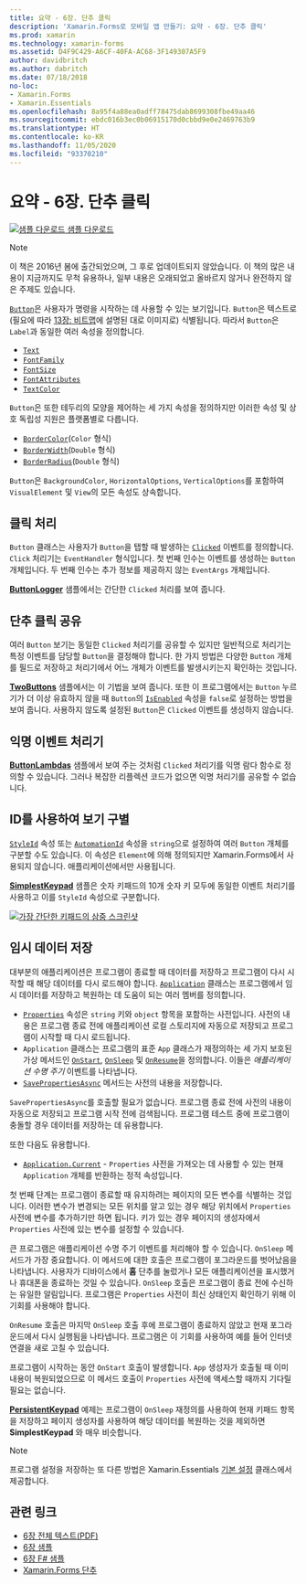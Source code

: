 ```yaml
---
title: 요약 - 6장. 단추 클릭
description: 'Xamarin.Forms로 모바일 앱 만들기: 요약 - 6장. 단추 클릭'
ms.prod: xamarin
ms.technology: xamarin-forms
ms.assetid: D4F9C429-A6CF-40FA-AC68-3F149307A5F9
author: davidbritch
ms.author: dabritch
ms.date: 07/18/2018
no-loc:
- Xamarin.Forms
- Xamarin.Essentials
ms.openlocfilehash: 8a95f4a88ea0adff78475dab8699308fbe49aa46
ms.sourcegitcommit: ebdc016b3ec0b06915170d0cbbd9e0e2469763b9
ms.translationtype: HT
ms.contentlocale: ko-KR
ms.lasthandoff: 11/05/2020
ms.locfileid: "93370210"
---
```

# <a name="summary-of-chapter-6-button-clicks"></a>요약 - 6장. 단추 클릭

[![샘플 다운로드](~/media/shared/download.png) 샘플 다운로드](https://github.com/xamarin/xamarin-forms-book-samples/tree/master/Chapter06)

> [!NOTE]
> 이 책은 2016년 봄에 출간되었으며, 그 후로 업데이트되지 않았습니다. 이 책의 많은 내용이 지금까지도 무척 유용하나, 일부 내용은 오래되었고 올바르지 않거나 완전하지 않은 주제도 있습니다.

[`Button`](xref:Xamarin.Forms.Button)은 사용자가 명령을 시작하는 데 사용할 수 있는 보기입니다. `Button`은 텍스트로(필요에 따라 [13장: 비트맵](chapter13.md)에 설명된 대로 이미지로) 식별됩니다. 따라서 `Button`은 `Label`과 동일한 여러 속성을 정의합니다.

- [`Text`](xref:Xamarin.Forms.Button.Text)
- [`FontFamily`](xref:Xamarin.Forms.Button.FontFamily)
- [`FontSize`](xref:Xamarin.Forms.Button.FontSize)
- [`FontAttributes`](xref:Xamarin.Forms.Button.FontAttributes)
- [`TextColor`](xref:Xamarin.Forms.Button.TextColor)

`Button`은 또한 테두리의 모양을 제어하는 세 가지 속성을 정의하지만 이러한 속성 및 상호 독립성 지원은 플랫폼별로 다릅니다.

- [`BorderColor`](xref:Xamarin.Forms.Button.BorderColor)(`Color` 형식)
- [`BorderWidth`](xref:Xamarin.Forms.Button.BorderWidth)(`Double` 형식)
- [`BorderRadius`](xref:Xamarin.Forms.Button.BorderRadius)(`Double` 형식)

`Button`은 `BackgroundColor`, `HorizontalOptions`, `VerticalOptions`를 포함하여 `VisualElement` 및 `View`의 모든 속성도 상속합니다.

## <a name="processing-the-click"></a>클릭 처리

`Button` 클래스는 사용자가 `Button`을 탭할 때 발생하는 [`Clicked`](xref:Xamarin.Forms.Button.Clicked) 이벤트를 정의합니다. `Click` 처리기는 `EventHandler` 형식입니다. 첫 번째 인수는 이벤트를 생성하는 `Button` 개체입니다. 두 번째 인수는 추가 정보를 제공하지 않는 `EventArgs` 개체입니다.

[**ButtonLogger**](https://github.com/xamarin/xamarin-forms-book-samples/tree/master/Chapter06/ButtonLogger) 샘플에서는 간단한 `Clicked` 처리를 보여 줍니다.

## <a name="sharing-button-clicks"></a>단추 클릭 공유

여러 `Button` 보기는 동일한 `Clicked` 처리기를 공유할 수 있지만 일반적으로 처리기는 특정 이벤트를 담당할 `Button`을 결정해야 합니다. 한 가지 방법은 다양한 `Button` 개체를 필드로 저장하고 처리기에서 어느 개체가 이벤트를 발생시키는지 확인하는 것입니다.

[**TwoButtons**](https://github.com/xamarin/xamarin-forms-book-samples/tree/master/Chapter06/TwoButtons) 샘플에서는 이 기법을 보여 줍니다. 또한 이 프로그램에서는 `Button` 누르기가 더 이상 유효하지 않을 때 `Button`의 [`IsEnabled`](xref:Xamarin.Forms.VisualElement.IsEnabled) 속성을 `false`로 설정하는 방법을 보여 줍니다. 사용하지 않도록 설정된 `Button`은 `Clicked` 이벤트를 생성하지 않습니다.

## <a name="anonymous-event-handlers"></a>익명 이벤트 처리기

[**ButtonLambdas**](https://github.com/xamarin/xamarin-forms-book-samples/tree/master/Chapter06/ButtonLambdas) 샘플에서 보여 주는 것처럼 `Clicked` 처리기를 익명 람다 함수로 정의할 수 있습니다. 그러나 복잡한 리플렉션 코드가 없으면 익명 처리기를 공유할 수 없습니다.

## <a name="distinguishing-views-with-ids"></a>ID를 사용하여 보기 구별

[`StyleId`](xref:Xamarin.Forms.Element.StyleId) 속성 또는 [`AutomationId`](xref:Xamarin.Forms.Element.AutomationId) 속성을 `string`으로 설정하여 여러 `Button` 개체를 구분할 수도 있습니다. 이 속성은 `Element`에 의해 정의되지만 Xamarin.Forms에서 사용되지 않습니다. 애플리케이션에서만 사용됩니다.

[**SimplestKeypad**](https://github.com/xamarin/xamarin-forms-book-samples/tree/master/Chapter06/SimplestKeypad) 샘플은 숫자 키패드의 10개 숫자 키 모두에 동일한 이벤트 처리기를 사용하고 이를 `StyleId` 속성으로 구분합니다.

[![가장 간단한 키패드의 삼중 스크린샷](images/ch06fg04-small.png "계산기")](images/ch06fg04-large.png#lightbox "계산기")

## <a name="saving-transient-data"></a>임시 데이터 저장

대부분의 애플리케이션은 프로그램이 종료할 때 데이터를 저장하고 프로그램이 다시 시작할 때 해당 데이터를 다시 로드해야 합니다. [`Application`](xref:Xamarin.Forms.Application) 클래스는 프로그램에서 임시 데이터를 저장하고 복원하는 데 도움이 되는 여러 멤버를 정의합니다.

- [`Properties`](xref:Xamarin.Forms.Application.Properties) 속성은 `string` 키와 `object` 항목을 포함하는 사전입니다. 사전의 내용은 프로그램 종료 전에 애플리케이션 로컬 스토리지에 자동으로 저장되고 프로그램이 시작할 때 다시 로드됩니다.
- `Application` 클래스는 프로그램의 표준 `App` 클래스가 재정의하는 세 가지 보호된 가상 메서드인 [`OnStart`](xref:Xamarin.Forms.Application.OnStart), [`OnSleep`](xref:Xamarin.Forms.Application.OnSleep) 및 [`OnResume`](xref:Xamarin.Forms.Application.OnResume)을 정의합니다. 이들은 *애플리케이션 수명 주기* 이벤트를 나타냅니다.
- [`SavePropertiesAsync`](xref:Xamarin.Forms.Application.SavePropertiesAsync) 메서드는 사전의 내용을 저장합니다.

`SavePropertiesAsync`를 호출할 필요가 없습니다. 프로그램 종료 전에 사전의 내용이 자동으로 저장되고 프로그램 시작 전에 검색됩니다. 프로그램 테스트 중에 프로그램이 충돌할 경우 데이터를 저장하는 데 유용합니다.

또한 다음도 유용합니다.

- [`Application.Current`](xref:Xamarin.Forms.Application.Current) - `Properties` 사전을 가져오는 데 사용할 수 있는 현재 `Application` 개체를 반환하는 정적 속성입니다.

첫 번째 단계는 프로그램이 종료할 때 유지하려는 페이지의 모든 변수를 식별하는 것입니다. 이러한 변수가 변경되는 모든 위치를 알고 있는 경우 해당 위치에서 `Properties` 사전에 변수를 추가하기만 하면 됩니다. 키가 있는 경우 페이지의 생성자에서 `Properties` 사전에 있는 변수를 설정할 수 있습니다.

큰 프로그램은 애플리케이션 수명 주기 이벤트를 처리해야 할 수 있습니다. `OnSleep` 메서드가 가장 중요합니다. 이 메서드에 대한 호출은 프로그램이 포그라운드를 벗어났음을 나타냅니다. 사용자가 디바이스에서 **홈** 단추를 눌렀거나 모든 애플리케이션을 표시했거나 휴대폰을 종료하는 것일 수 있습니다. `OnSleep` 호출은 프로그램이 종료 전에 수신하는 유일한 알림입니다. 프로그램은 `Properties` 사전이 최신 상태인지 확인하기 위해 이 기회를 사용해야 합니다.

`OnResume` 호출은 마지막 `OnSleep` 호출 후에 프로그램이 종료하지 않았고 현재 포그라운드에서 다시 실행됨을 나타냅니다. 프로그램은 이 기회를 사용하여 예를 들어 인터넷 연결을 새로 고칠 수 있습니다.

프로그램이 시작하는 동안 `OnStart` 호출이 발생합니다. `App` 생성자가 호출될 때 이미 내용이 복원되었으므로 이 메서드 호출이 `Properties` 사전에 액세스할 때까지 기다릴 필요는 없습니다.

[**PersistentKeypad**](https://github.com/xamarin/xamarin-forms-book-samples/tree/master/Chapter06/PersistentKeypad) 예제는 프로그램이 `OnSleep` 재정의를 사용하여 현재 키패드 항목을 저장하고 페이지 생성자를 사용하여 해당 데이터를 복원하는 것을 제외하면 **SimplestKeypad** 와 매우 비슷합니다.

> [!NOTE]
> 프로그램 설정을 저장하는 또 다른 방법은 Xamarin.Essentials [기본 설정](~/essentials/preferences.md) 클래스에서 제공합니다.

## <a name="related-links"></a>관련 링크

- [6장 전체 텍스트(PDF)](https://download.xamarin.com/developer/xamarin-forms-book/XamarinFormsBook-Ch06-Apr2016.pdf)
- [6장 샘플](https://github.com/xamarin/xamarin-forms-book-samples/tree/master/Chapter06)
- [6장 F# 샘플](https://github.com/xamarin/xamarin-forms-book-samples/tree/master/Chapter06/FS)
- [Xamarin.Forms 단추](~/xamarin-forms/user-interface/button.md)

